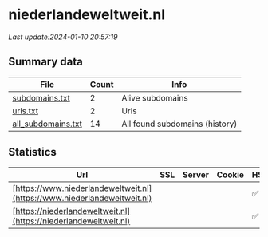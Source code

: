 # niederlandeweltweit.nl
*Last update:2024-01-10 20:57:19*
## Summary data
| File       | Count | Info |
|------------|-------|------|
|[subdomains.txt](/data/niederlandeweltweit/subdomains.txt)|2|Alive subdomains|
|[urls.txt](/data/niederlandeweltweit/urls.txt)|2|Urls|
|[all_subdomains.txt](/data/niederlandeweltweit/all_subdomains.txt)|14|All found subdomains (history)|
## Statistics
| Url | SSL | Server | Cookie | HSTS | CSP | XFO | XXP | RP | Tech |
|------------|-------|------|------|------|------|------|------|------|------|
|[https://www.niederlandeweltweit.nl](https://www.niederlandeweltweit.nl)| | | |:white_check_mark: | |:white_check_mark: | | |:white_check_mark: | |HSTS IIS:10.0 Window...| |
|[https://niederlandeweltweit.nl](https://niederlandeweltweit.nl)| | | |:white_check_mark: | |:white_check_mark: | | |:white_check_mark: | |HSTS IIS:10.0 Window...| |